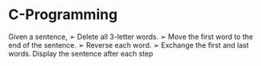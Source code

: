 # C-Programming

Given a sentence,
➢ Delete all 3-letter words.
➢ Move the first word to the end of the sentence.
➢ Reverse each word.
➢ Exchange the first and last words.
Display the sentence after each step
